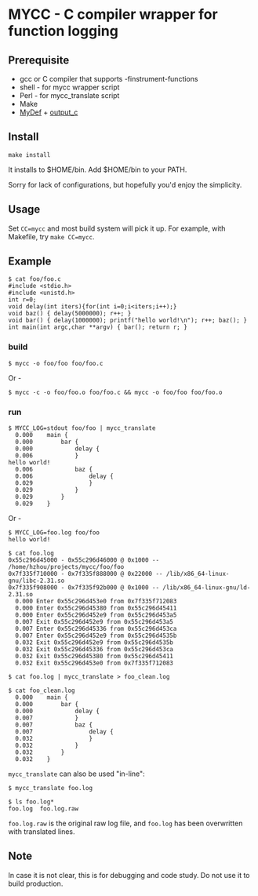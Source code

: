 # MYCC - C compiler wrapper for function logging

## Prerequisite
* gcc or C compiler that supports -finstrument-functions
* shell - for mycc wrapper script
* Perl - for mycc_translate script
* Make
* [MyDef](https://github.com/hzhou/MyDef) + [output_c](https://github.com/hzhou/output_c)

## Install
```
make install
```

It installs to $HOME/bin. Add $HOME/bin to your PATH.

Sorry for lack of configurations, but hopefully you'd enjoy the simplicity.

## Usage

Set `CC=mycc` and most build system will pick it up. For example, with Makefile,
try `make CC=mycc`.

## Example
```
$ cat foo/foo.c
#include <stdio.h>
#include <unistd.h>
int r=0;
void delay(int iters){for(int i=0;i<iters;i++);}
void baz() { delay(5000000); r++; }
void bar() { delay(1000000); printf("hello world!\n"); r++; baz(); }
int main(int argc,char **argv) { bar(); return r; }

```
### build
```
$ mycc -o foo/foo foo/foo.c
```
Or -
```
$ mycc -c -o foo/foo.o foo/foo.c && mycc -o foo/foo foo/foo.o
```

### run
```
$ MYCC_LOG=stdout foo/foo | mycc_translate
  0.000    main {
  0.000        bar {
  0.000            delay {
  0.006            }
hello world!
  0.006            baz {
  0.006                delay {
  0.029                }
  0.029            }
  0.029        }
  0.029    }
```
Or -
```
$ MYCC_LOG=foo.log foo/foo
hello world!

$ cat foo.log
0x55c296d45000 - 0x55c296d46000 @ 0x1000 -- /home/hzhou/projects/mycc/foo/foo
0x7f335f710000 - 0x7f335f888000 @ 0x22000 -- /lib/x86_64-linux-gnu/libc-2.31.so
0x7f335f908000 - 0x7f335f92b000 @ 0x1000 -- /lib/x86_64-linux-gnu/ld-2.31.so
  0.000 Enter 0x55c296d453e0 from 0x7f335f712083
  0.000 Enter 0x55c296d45380 from 0x55c296d45411
  0.000 Enter 0x55c296d452e9 from 0x55c296d453a5
  0.007 Exit 0x55c296d452e9 from 0x55c296d453a5
  0.007 Enter 0x55c296d45336 from 0x55c296d453ca
  0.007 Enter 0x55c296d452e9 from 0x55c296d4535b
  0.032 Exit 0x55c296d452e9 from 0x55c296d4535b
  0.032 Exit 0x55c296d45336 from 0x55c296d453ca
  0.032 Exit 0x55c296d45380 from 0x55c296d45411
  0.032 Exit 0x55c296d453e0 from 0x7f335f712083

$ cat foo.log | mycc_translate > foo_clean.log

$ cat foo_clean.log
  0.000    main {
  0.000        bar {
  0.000            delay {
  0.007            }
  0.007            baz {
  0.007                delay {
  0.032                }
  0.032            }
  0.032        }
  0.032    }
```

`mycc_translate` can also be used "in-line":
```
$ mycc_translate foo.log

$ ls foo.log*
foo.log  foo.log.raw
```
`foo.log.raw` is the original raw log file, and `foo.log` has been overwritten with translated lines.

## Note
In case it is not clear, this is for debugging and code study. Do not use it to build production.
